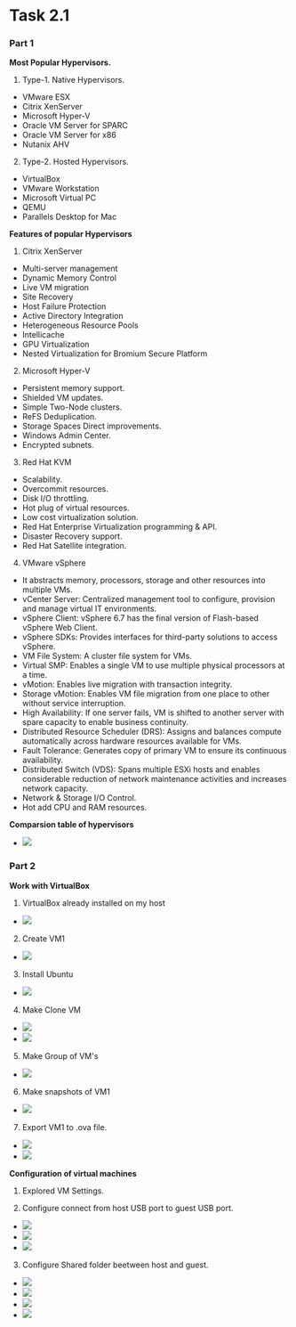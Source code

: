 # Task 2.1
### Part 1
**Most Popular Hypervisors.**

1. Type-1. Native Hypervisors.
* VMware ESX
* Citrix XenServer
* Microsoft Hyper-V
* Oracle VM Server for SPARC
* Oracle VM Server for x86
* Nutanix AHV

2. Type-2. Hosted Hypervisors.
* VirtualBox 
* VMware Workstation
* Microsoft Virtual PC
* QEMU 
* Parallels Desktop for Mac

**Features of popular Hypervisors**
1. Citrix XenServer
* Multi-server management
* Dynamic Memory Control
* Live VM migration
* Site Recovery
* Host Failure Protection
* Active Directory Integration
* Heterogeneous Resource Pools
* Intellicache
* GPU Virtualization
* Nested Virtualization for Bromium Secure Platform

2. Microsoft Hyper-V
* Persistent memory support.
* Shielded VM updates.
* Simple Two-Node clusters.
* ReFS Deduplication.
* Storage Spaces Direct improvements.
* Windows Admin Center.
* Encrypted subnets.

3. Red Hat KVM
* Scalability.
* Overcommit resources.
* Disk I/O throttling.
* Hot plug of virtual resources.
* Low cost virtualization solution.
* Red Hat Enterprise Virtualization programming & API.
* Disaster Recovery support.
* Red Hat Satellite integration.

4. VMware vSphere
* It abstracts memory, processors, storage and other resources into multiple VMs.
* vCenter Server: Centralized management tool to configure, provision and manage virtual IT environments. 
* vSphere Client: vSphere 6.7 has the final version of Flash-based vSphere Web Client. 
* vSphere SDKs: Provides interfaces for third-party solutions to access vSphere.
* VM File System: A cluster file system for VMs.
* Virtual SMP: Enables a single VM to use multiple physical processors at a time.
* vMotion: Enables live migration with transaction integrity.
* Storage vMotion: Enables VM file migration from one place to other without service interruption.
* High Availability: If one server fails, VM is shifted to another server with spare capacity to enable business continuity.
* Distributed Resource Scheduler (DRS): Assigns and balances compute automatically across hardware resources available for VMs.
* Fault Tolerance: Generates copy of primary VM to ensure its continuous availability.
* Distributed Switch (VDS): Spans multiple ESXi hosts and enables considerable reduction of network maintenance activities and increases network capacity.
* Network & Storage I/O Control.
* Hot add CPU and RAM resources.

**Comparsion table of hypervisors**
* ![](img/Comparsion.png)

### Part 2

**Work with VirtualBox**

1. VirtualBox already installed on my host
* ![](img/001.png)

2. Create VM1
* ![](img/002.png)

3. Install Ubuntu
* ![](img/003.png)

4. Make Clone VM
* ![](img/004.png)
* ![](img/005.png)

5. Make Group of VM's
* ![](img/006.png)

6. Make snapshots of VM1
* ![](img/007.png)

7. Export VM1 to .ova file.
* ![](img/008.png)
* ![](img/009.png)

**Configuration of virtual machines**

1. Explored VM Settings.

2. Configure connect from host USB port to guest USB port.
* ![](img/101.png)
* ![](img/102.png)
* ![](img/103.png)

3. Configure Shared folder beetween host and guest.
* ![](img/104.png)
* ![](img/105.png)
* ![](img/106.png)
* ![](img/107.png)